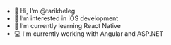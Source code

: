 - 👋 Hi, I’m @tarikheleg
- 👀 I’m interested in iOS development
- 🌱 I’m currently learning React Native
- 💻 I'm currently working with Angular and ASP.NET
<!--- - 📫 How to reach me ...
--->
<!---
tarikheleg/tarikheleg is a ✨ special ✨ repository because its `README.md` (this file) appears on your GitHub profile.
You can click the Preview link to take a look at your changes.
--->

